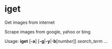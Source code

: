 # iget
Get images from internet

Scrape images from google, yahoo or bing

Usage: **iget** [**-a**] [**-g**|**-y**|-**b**[*number*]] *search_term* ...

